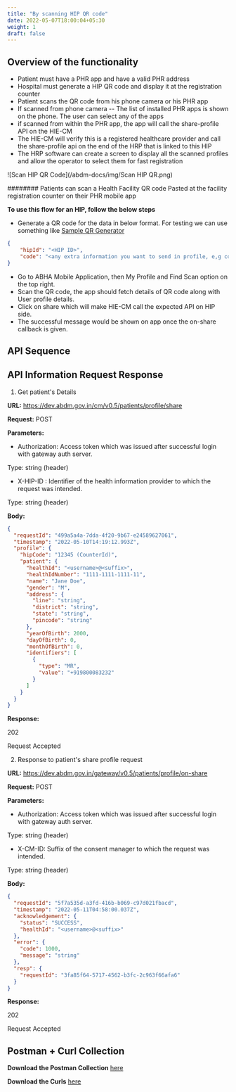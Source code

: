 ```yaml
---
title: "By scanning HIP QR code"
date: 2022-05-07T18:00:04+05:30
weight: 1
draft: false
---
```


## Overview of the functionality 
- Patient must have a PHR app and have a valid PHR address
- Hospital must generate a HIP QR code and display it at the registration counter
- Patient scans the QR code from his phone camera or his PHR app 
- If scanned from phone camera -- The list of installed PHR apps is shown on the phone. The user can select any of the apps 
- if scanned from within the PHR app, the app will call the share-profile API on the HIE-CM 
- The HIE-CM will verify this is a registered healthcare provider and call the share-profile api on the end of the HRP that is linked to this HIP 
- The HRP software can create a screen to display all the scanned profiles and allow the operator to select them for fast registration 


![Scan HIP QR Code](/abdm-docs/img/Scan HIP QR.png)

######## Patients can scan a Health Facility QR code Pasted at the facility registration counter on their PHR mobile app


**To use this flow for an HIP, follow the below steps**

- Generate a QR code for the data in below format. For testing we can use something like [Sample QR Generator](https://www.the-qrcode-generator.com/)

```json
{
    "hipId": "<HIP ID>",
    "code": "<any extra information you want to send in profile, e,g counterId, Dept Id>"
}
```

- Go to ABHA Mobile Application, then My Profile and Find Scan option on the top right.
- Scan the QR code, the app should fetch details of QR code along with User profile details.
- Click on share which will make HIE-CM call the expected API on HIP side.
- The successful message would be shown on app once the on-share callback is given.


## API Sequence 

## API Information Request Response 

1. Get patient's Details

**URL:** https://dev.abdm.gov.in/cm/v0.5/patients/profile/share

**Request:** POST  

**Parameters:**

- Authorization: Access token which was issued after successful login with gateway auth server.

Type: string (header)

- X-HIP-ID : Identifier of the health information provider to which the request was intended.

Type: string (header)


**Body:**
```json
{
  "requestId": "499a5a4a-7dda-4f20-9b67-e24589627061",
  "timestamp": "2022-05-10T14:19:12.993Z",
  "profile": {
    "hipCode": "12345 (CounterId)",
    "patient": {
      "healthId": "<username>@<suffix>",
      "healthIdNumber": "1111-1111-1111-11",
      "name": "Jane Doe",
      "gender": "M",
      "address": {
        "line": "string",
        "district": "string",
        "state": "string",
        "pincode": "string"
      },
      "yearOfBirth": 2000,
      "dayOfBirth": 0,
      "monthOfBirth": 0,
      "identifiers": [
        {
          "type": "MR",
          "value": "+919800083232"
        }
      ]
    }
  }
}
```

**Response:**

202	

Request Accepted


2. Response to patient's share profile request

**URL:** https://dev.abdm.gov.in/gateway/v0.5/patients/profile/on-share

**Request:** POST  

**Parameters:**

- Authorization: Access token which was issued after successful login with gateway auth server.

Type: string (header)

- X-CM-ID: Suffix of the consent manager to which the request was intended.

Type: string (header)

**Body:**

```json
{
  "requestId": "5f7a535d-a3fd-416b-b069-c97d021fbacd",
  "timestamp": "2022-05-11T04:58:00.037Z",
  "acknowledgement": {
    "status": "SUCCESS",
    "healthId": "<username>@<suffix>"
  },
  "error": {
    "code": 1000,
    "message": "string"
  },
  "resp": {
    "requestId": "3fa85f64-5717-4562-b3fc-2c963f66afa6"
  }
}
```

**Response:**

202	

Request Accepted


## Postman + Curl Collection 

**Download the Postman Collection** [here](/abdm-docs/Postman/scanning-hip-qr.json)

**Download the Curls** [here](/abdm-docs/Curls/scanning-hip-qr.txt)

